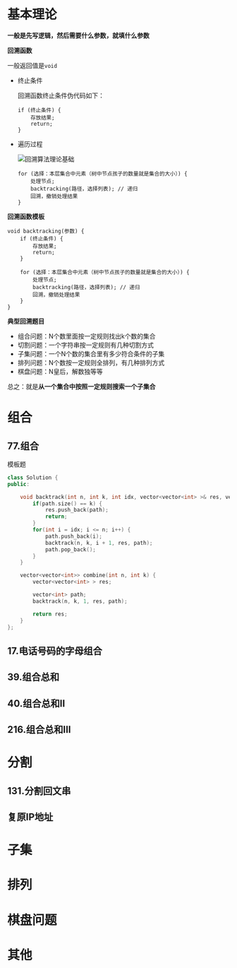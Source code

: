 

# 基本理论

**一般是先写逻辑，然后需要什么参数，就填什么参数**

**回溯函数**

一般返回值是`void`

- 终止条件

  回溯函数终止条件伪代码如下：

  ```
  if (终止条件) {
      存放结果;
      return;
  }
  ```

- 遍历过程

  ![回溯算法理论基础](https://camo.githubusercontent.com/f65ca647f31913496481cd1aff144040bd7ee4f6bc30accd370bc78b4b265d13/68747470733a2f2f696d672d626c6f672e6373646e696d672e636e2f32303231303133303137333633313137342e706e67)

  ```
  for (选择：本层集合中元素（树中节点孩子的数量就是集合的大小）) {
      处理节点;
      backtracking(路径，选择列表); // 递归
      回溯，撤销处理结果
  }
  ```



**回溯函数模板**

```
void backtracking(参数) {
    if (终止条件) {
        存放结果;
        return;
    }

    for (选择：本层集合中元素（树中节点孩子的数量就是集合的大小）) {
        处理节点;
        backtracking(路径，选择列表); // 递归
        回溯，撤销处理结果
    }
}
```



**典型回溯题目**

- 组合问题：N个数里面按一定规则找出k个数的集合
- 切割问题：一个字符串按一定规则有几种切割方式
- 子集问题：一个N个数的集合里有多少符合条件的子集
- 排列问题：N个数按一定规则全排列，有几种排列方式
- 棋盘问题：N皇后，解数独等等

总之：就是**从一个集合中按照一定规则搜索一个子集合**



# 组合



## 77.组合

模板题

```c++
class Solution {
public:

    void backtrack(int n, int k, int idx, vector<vector<int> >& res, vector<int>& path) {
        if(path.size() == k) {
            res.push_back(path);
            return;
        }
        for(int i = idx; i <= n; i++) {
            path.push_back(i);
            backtrack(n, k, i + 1, res, path);
            path.pop_back();
        }
    }

    vector<vector<int>> combine(int n, int k) {
        vector<vector<int> > res;

        vector<int> path;
        backtrack(n, k, 1, res, path);

        return res;
    }
};
```





## 17.电话号码的字母组合





## 39.组合总和





## 40.组合总和II





## 216.组合总和III













# 分割





## 131.分割回文串





## 复原IP地址









# 子集







# 排列







# 棋盘问题









# 其他

